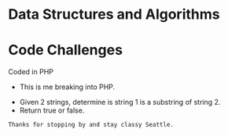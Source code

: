 # Data Structures and Algorithms
# Code Challenges
Coded in PHP

*  This is me breaking into PHP.
- Given 2 strings, determine is string 1 is a substring of string 2.
- Return true or false.

```
Thanks for stopping by and stay classy Seattle.
```